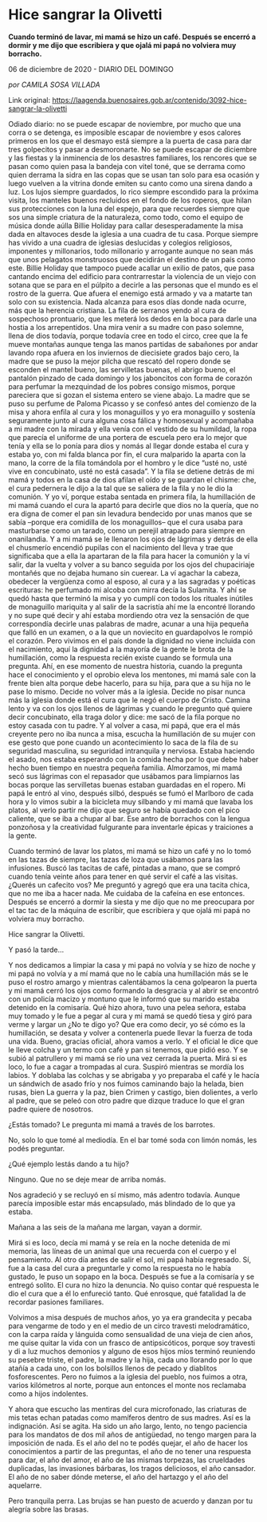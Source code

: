 # Hice sangrar la Olivetti

**Cuando terminó de lavar, mi mamá se hizo un café. Después se encerró a dormir y me dijo que escribiera y que ojalá mi papá no volviera muy borracho.**

06 de diciembre de 2020 - DIARIO DEL DOMINGO

_por CAMILA SOSA VILLADA_

Link original: https://laagenda.buenosaires.gob.ar/contenido/3092-hice-sangrar-la-olivetti



Odiado diario: no se puede escapar de noviembre, por mucho que una corra o se detenga, es imposible escapar de noviembre y esos calores primeros en los que el desmayo está siempre a la puerta de casa para dar tres golpecitos y pasar a desmoronarte. No se puede escapar de diciembre y las fiestas y la inminencia de los desastres familiares, los rencores que se pasan como quien pasa la bandeja con vitel toné, que se derrama como quien derrama la sidra en las copas que se usan tan solo para esa ocasión y luego vuelven a la vitrina donde emiten su canto como una sirena dando a luz. Los lujos siempre guardados, lo rico siempre escondido para la próxima visita, los manteles buenos recluidos en el fondo de los roperos, que hilan sus protecciones con la luna del espejo, para que recuerdes siempre que sos una simple criatura de la naturaleza, como todo, como el equipo de música donde aúlla Billie Holiday para callar desesperadamente la misa dada en altavoces desde la iglesia a una cuadra de tu casa. Porque siempre has vivido a una cuadra de iglesias deslucidas y colegios religiosos, imponentes y millonarios, todo millonario y arrogante aunque no sean más que unos pelagatos monstruosos que decidirán el destino de un país como este. Billie Holiday que tampoco puede acallar un exilio de patos, que pasa cantando encima del edificio para contrarrestar la violencia de un viejo con sotana que se para en el púlpito a decirle a las personas que el mundo es el rostro de la guerra. Que afuera el enemigo está armado y va a matarte tan solo con su existencia. Nada alcanza para esos días donde nada ocurre, más que la herencia cristiana. La fila de serranos yendo al cura de sospechoso prontuario, que les meterá los dedos en la boca para darle una hostia a los arrepentidos. Una mira venir a su madre con paso solemne, llena de dios todavía, porque todavía cree en todo el circo, cree que la fe mueve montañas aunque tenga las manos partidas de sabañones por andar lavando ropa afuera en los inviernos de diecisiete grados bajo cero, la madre que se puso la mejor pilcha que rescató del ropero donde se esconden el mantel bueno, las servilletas buenas, el abrigo bueno, el pantalón pinzado de cada domingo y los jaboncitos con forma de corazón para perfumar la mezquindad de los pobres consigo mismos, porque pareciera que si gozan el sistema entero se viene abajo. La madre que se puso su perfume de Paloma Picasso y se confesó antes del comienzo de la misa y ahora enfila al cura y los monaguillos y yo era monaguillo y sostenía seguramente junto al cura alguna cosa fálica y homosexual y acompañaba a mi madre con la mirada y ella venía con el vestido de su humildad, la ropa que parecía el uniforme de una portera de escuela pero era lo mejor que tenía y ella se lo ponía para dios y nomás al llegar donde estaba el cura y estaba yo, con mi falda blanca por fin, el cura malparido la aparta con la mano, la corre de la fila tomándola por el hombro y le dice “usté no, usté vive en concubinato, usté no está casada”. Y la fila se detiene detrás de mi mamá y todos en la casa de dios afilan el oído y se guardan el chisme: che, el cura pedernera le dijo a la tal que se saliera de la fila y no le dio la comunión. Y yo ví, porque estaba sentada en primera fila, la humillación de mi mamá cuando el cura la apartó para decirle que dios no la quería, que no era digna de comer el pan sin levadura bendecido por unas manos que se sabía –porque era comidilla de los monaguillos– que el cura usaba para masturbarse como un tarado, como un perejil atrapado para siempre en onanilandia. Y a mi mamá se le llenaron los ojos de lágrimas y detrás de ella el chusmerío encendió pupilas con el nacimiento del lleva y trae que significaba que a ella la apartaran de la fila para hacer la comunión y la ví salir, dar la vuelta y volver a su banco seguida por los ojos del chupaciriaje montañés que no dejaba humano sin cuerear. La ví agachar la cabeza, obedecer la vergüenza como al esposo, al cura y a las sagradas y poéticas escrituras: he perfumado mi alcoba con mirra decía la Sulamita. Y ahí se quedó hasta que terminó la misa y yo cumplí con todos los rituales inútiles de monaguillo mariquita y al salir de la sacristía ahí me la encontré llorando y no supe qué decir y ahí estaba mordiendo otra vez la sensación de que correspondía decirle unas palabras de madre, acunar a una hija pequeña que falló en un examen, o a la que un noviecito en guardapolvos le rompió el corazón. Pero vivimos en el país donde la dignidad no viene incluida con el nacimiento, aquí la dignidad a la mayoría de la gente le brota de la humillación, como la respuesta recién existe cuando se formula una pregunta. Ahí, en ese momento de nuestra historia, cuando la pregunta hace el conocimiento y el oprobio eleva los mentones, mi mamá sale con la frente bien alta porque debe hacerlo, para su hija, para que a su hija no le pase lo mismo. Decide no volver más a la iglesia. Decide no pisar nunca más la iglesia donde está el cura que le negó el cuerpo de Cristo. Camina lento y va con los ojos llenos de lágrimas y cuando le pregunto qué quiere decir concubinato, ella traga dolor y dice: me sacó de la fila porque no estoy casada con tu padre. Y al volver a casa, mi papá, que era el más creyente pero no iba nunca a misa, escucha la humillación de su mujer con ese gesto que pone cuando un acontecimiento lo saca de la fila de su seguridad masculina, su seguridad intranquila y nerviosa. Estaba haciendo el asado, nos estaba esperando con la comida hecha por lo que debe haber hecho buen tiempo en nuestra pequeña familia. Almorzamos, mi mamá secó sus lágrimas con el repasador que usábamos para limpiarnos las bocas porque las servilletas buenas estaban guardadas en el ropero. Mi papá le entró al vino, después silbó, después se fumó el Marlboro de cada hora y lo vimos subir a la bicicleta muy silbando y mi mamá que lavaba los platos, al verlo partir me dijo que seguro se había quedado con el pico caliente, que se iba a chupar al bar. Ese antro de borrachos con la lengua ponzoñosa y la creatividad fulgurante para inventarle épicas y traiciones a la gente.




Cuando terminó de lavar los platos, mi mamá se hizo un café y no lo tomó en las tazas de siempre, las tazas de loza que usábamos para las infusiones. Buscó las tacitas de café, pintadas a mano, que se compró cuando tenía veinte años para tener en qué servir el café a las visitas. ¿Querés un cafecito vos? Me preguntó y agregó que era una tacita chica, que no me iba a hacer nada. Me cuidaba de la cafeína en ese entonces. Después se encerró a dormir la siesta y me dijo que no me preocupara por el tac tac de la máquina de escribir, que escribiera y que ojalá mi papá no volviera muy borracho.




Hice sangrar la Olivetti.




Y pasó la tarde…




Y nos dedicamos a limpiar la casa y mi papá no volvía y se hizo de noche y mi papá no volvía y a mí mamá que no le cabía una humillación más se le puso el rostro amargo y mientras calentábamos la cena golpearon la puerta y mi mamá cerró los ojos como formando la desgracia y al abrir se encontró con un policía macizo y montuno que le informó que su marido estaba detenido en la comisaría. Qué hizo ahora, tuvo una pelea señora, estaba muy tomado y le fue a pegar al cura y mi mamá se quedó tiesa y giró para verme y largar un ¿No te digo yo? Que era como decir, yo sé cómo es la humillación, se desata y volver a contenerla puede llevar la fuerza de toda una vida. Bueno, gracias oficial, ahora vamos a verlo. Y el oficial le dice que le lleve colcha y un termo con café y pan si tenemos, que pidió eso. Y se subió al patrullero y mi mamá se rio una vez cerrada la puerta. Mirá si es loco, lo fue a cagar a trompadas al cura. Suspiró mientras se mordía los labios. Y doblaba las colchas y se abrigaba y yo preparaba el café y le hacía un sándwich de asado frío y nos fuimos caminando bajo la helada, bien rusas, bien La guerra y la paz, bien Crimen y castigo, bien dolientes, a verlo al padre, que se peleó con otro padre que dizque traduce lo que el gran padre quiere de nosotros.




¿Estás tomado? Le pregunta mi mamá a través de los barrotes.




No, solo lo que tomé al mediodía. En el bar tomé soda con limón nomás, les podés preguntar.




¿Qué ejemplo lestás dando a tu hijo?




Ninguno. Que no se deje mear de arriba nomás.




Nos agradeció y se recluyó en sí mismo, más adentro todavía. Aunque parecía imposible estar más encapsulado, más blindado de lo que ya estaba.




Mañana a las seis de la mañana me largan, vayan a dormir.




Mirá si es loco, decía mi mamá y se reía en la noche detenida de mi memoria, las líneas de un animal que una recuerda con el cuerpo y el pensamiento. Al otro día antes de salir el sol, mi papá había regresado. Sí, fue a la casa del cura a preguntarle y como la respuesta no le había gustado, le puso un sopapo en la boca. Después se fue a la comisaría y se entregó solito. El cura no hizo la denuncia. No quiso contar qué respuesta le dio el cura que a él lo enfureció tanto. Qué enrosque, qué fatalidad la de recordar pasiones familiares.




Volvimos a misa después de muchos años, yo ya era grandecita y pecaba para vengarme de todo y en el medio de un circo travesti melodramático, con la carpa raída y lánguida como sensualidad de una vieja de cien años, me quise quitar la vida con un frasco de antipsicóticos, porque soy travesti y di a luz muchos demonios y alguno de esos hijos míos terminó reuniendo su pesebre triste, el padre, la madre y la hija, cada uno llorando por lo que atañía a cada uno, con los bolsillos llenos de pecado y diablitos fosforescentes. Pero no fuimos a la iglesia del pueblo, nos fuimos a otra, varios kilómetros al norte, porque aun entonces el monte nos reclamaba como a hijos indolentes.




Y ahora que escucho las mentiras del cura microfonado, las criaturas de mis tetas echan patadas como mamíferos dentro de sus madres. Así es la indignación. Así se agita. Ha sido un año largo, lento, no tengo paciencia para los mandatos de dos mil años de antigüedad, no tengo margen para la imposición de nada. Es el año del no te podés quejar, el año de hacer los conocimientos a partir de las preguntas, el año de no tener una respuesta para dar, el año del amor, el año de las mismas torpezas, las crueldades duplicadas, las invasiones bárbaras, los tragos deliciosos, el año cansador. El año de no saber dónde meterse, el año del hartazgo y el año del aquelarre.




Pero tranquila perra. Las brujas se han puesto de acuerdo y danzan por tu alegría sobre las brasas.



